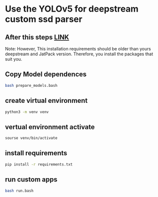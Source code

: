 # Use the YOLOv5 for deepstream custom ssd parser

## After this steps [LINK](https://github.com/CV-Jetson-Nano/YOLOv5_install_deepstream)

Note: However, This installation requirements should be older than yours deepstream and JatPack version. Therefore, you install the packages that suit you.

## Copy Model dependences

```bash
bash prepare_models.bash
```

## create virtual environment

```bash
python3 -m venv venv
```

## vertual environment activate

```bash
sourse venv/bin/activate
```

## install requirements

```bash
pip install -r requirements.txt
```

## run custom apps

```bash
bash run.bash
```
